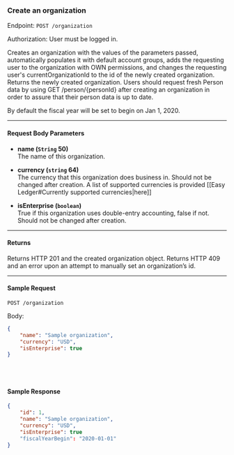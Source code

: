 ### Create an organization
Endpoint: `POST /organization`

Authorization: User must be logged in.

Creates an organization with the values of the parameters passed, automatically populates it with default account groups, adds the requesting user to the organization with OWN permissions, and changes the requesting user's currentOrganizationId to the id of the newly created organization. Returns the newly created organization. Users should request fresh Person data by using GET /person/{personId} after creating an organization in order to assure that their person data is up to date.

By default the fiscal year will be set to begin on Jan 1, 2020.
___

#### Request Body Parameters
- **name (`String` 50)**<br/>
The name of this organization.

- **currency (`string` 64)**<br/>
The currency that this organization does business in. Should not be changed after creation. A list of supported currencies is provided [[Easy Ledger#Currently supported currencies|here]]

- **isEnterprise (`boolean`)**<br/>
True if this organization uses double-entry accounting, false if not. Should not be changed after creation.

___
#### Returns
Returns HTTP 201 and the created organization object. Returns HTTP 409 and an error upon an attempt to manually set an organization’s id.
___
#### Sample Request
`POST /organization`

Body:
```json
{
    "name": "Sample organization",
    "currency": "USD",
    "isEnterprise": true
}
```
<br/>
<br/>

#### Sample Response
```json
{
    "id": 1,
    "name": "Sample organization",
    "currency": "USD",
    "isEnterprise": true
	"fiscalYearBegin": "2020-01-01"
}
```
